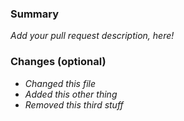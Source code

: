 ### Summary

_Add your pull request description, here!_

### Changes (optional)
- _Changed this file_
- _Added this other thing_
- _Removed this third stuff_
